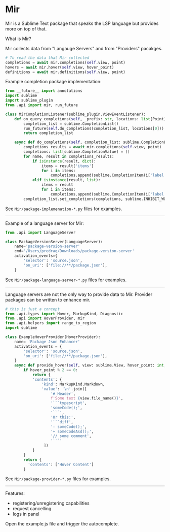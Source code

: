 # Mir

Mir is a Sublime Text package that speaks the LSP language but provides more on top of that.

What is Mir?

Mir collects data from "Langauge Servers" and from "Providers" pacakges.

```py
# To read the data that Mir collected
completions = await mir.completions(self.view, point)
hovers = await mir.hover(self.view, hover_point)
definitions = await mir.definitions(self.view, point)
```

Example completion package implementation:
```py
from __future__ import annotations
import sublime
import sublime_plugin
from .api import mir, run_future

class MirCompletionListener(sublime_plugin.ViewEventListener):
    def on_query_completions(self, _prefix: str, locations: list[Point]):
        completion_list = sublime.CompletionList()
        run_future(self.do_completions(completion_list, locations[0]))
        return completion_list

    async def do_completions(self, completion_list: sublime.CompletionList, point: int):
        completions_results = await mir.completions(self.view, point)
        completions: list[sublime.CompletionValue] = []
        for name, result in completions_results:
            if isinstance(result, dict):
                items = result['items']
                for i in items:
                    completions.append(sublime.CompletionItem(i['label']))
            elif isinstance(result, list):
                items = result
                for i in items:
                    completions.append(sublime.CompletionItem(i['label']))
        completion_list.set_completions(completions, sublime.INHIBIT_WORD_COMPLETIONS)
```
See `Mir/package-implemenation-*.py` files for examples.

---

Example of a language server for Mir:
```py
from .api import LanguageServer

class PackageVersionServer(LanguageServer):
    name='package-version-server'
    cmd='/Users/predrag/Downloads/package-version-server'
    activation_events={
        'selector': 'source.json',
        'on_uri': ['file://**/package.json'],
    }

```
See `Mir/package-language-server-*.py` files for examples.

---

Language servers are not the only way to provide data to Mir.
Provider packages can be written to enhance mir.

```py
# this is just a concept
from .api.types import Hover, MarkupKind, Diagnostic
from .api import HoverProvider, mir
from .api.helpers import range_to_region
import sublime

class ExampleHoverProvider(HoverProvider):
    name= 'Package Json Enhancer'
    activation_events = {
        'selector': 'source.json',
        'on_uri': ['file://**/package.json'],
    }
    async def provide_hover(self, view: sublime.View, hover_point: int, hover_zone: sublime.HoverZone) -> Hover:
        if hover_point % 2 == 0:
            return {
            'contents': {
                'kind': MarkupKind.Markdown,
                'value': '\n'.join([
                    '# Header',
                    f'Some text {view.file_name()}',
                    '```typescript',
                    'someCode();',
                    '```',
                    'Or this:',
                    '```diff',
                    '- someCode();',
                    '+ someCodeAsd();',
                    '// some comment',
                    '```'
                 ])
            }
        }
        return {
          'contents': ['Hover Content']
        }

```

See `Mir/package-provider-*.py` files for examples.


---

Features:
- registering/unregistering capabilities
- request cancelling
- logs in panel

Open the example.js file and trigger the autocomplete.
